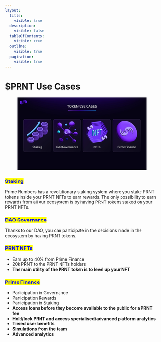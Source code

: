 ```yaml
---
layout:
  title:
    visible: true
  description:
    visible: false
  tableOfContents:
    visible: true
  outline:
    visible: true
  pagination:
    visible: true
---
```


# $PRNT Use Cases

<figure><img src="../../.gitbook/assets/TOKENUSECASES.jpg" alt=""><figcaption></figcaption></figure>

### <mark style="color:blue;">Staking</mark>

Prime Numbers has a revolutionary staking system where you stake PRNT tokens inside your PRNT NFTs to earn rewards. The only possibility to earn rewards from all our ecosystem is by having PRNT tokens staked on your PRNT NFTs.

### <mark style="color:blue;">DAO Governance</mark>

Thanks to our DAO, you can participate in the decisions made in the ecosystem by having PRNT tokens.

### <mark style="color:blue;">PRNT NFTs</mark>

* Earn up to 40% from Prime Finance
* 20k PRNT to the PRNT NFTs holders
* **The main utility of the PRNT token is to level up your NFT**

### <mark style="color:blue;">Prime Finance</mark>

* Participation in Governance
* Participation Rewards
* Participation in Staking
* **Access loans before they become available to the public for a PRNT fee**
* **Hold/lock PRNT and access specialised/advanced platform analytics**
* **Tiered user benefits**
* **Simulations from the team**
* **Advanced analytics**

